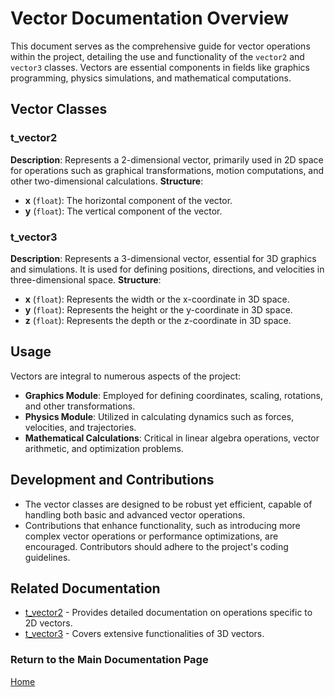 # Vector Documentation Overview

This document serves as the comprehensive guide for vector operations within the project, detailing the use and functionality of the `vector2` and `vector3` classes. Vectors are essential components in fields like graphics programming, physics simulations, and mathematical computations.

## Vector Classes

### t_vector2
**Description**: Represents a 2-dimensional vector, primarily used in 2D space for operations such as graphical transformations, motion computations, and other two-dimensional calculations.
**Structure**:
  - **x** (`float`): The horizontal component of the vector.
  - **y** (`float`): The vertical component of the vector.

### t_vector3
**Description**: Represents a 3-dimensional vector, essential for 3D graphics and simulations. It is used for defining positions, directions, and velocities in three-dimensional space.
**Structure**:
  - **x** (`float`): Represents the width or the x-coordinate in 3D space.
  - **y** (`float`): Represents the height or the y-coordinate in 3D space.
  - **z** (`float`): Represents the depth or the z-coordinate in 3D space.

## Usage

Vectors are integral to numerous aspects of the project:
- **Graphics Module**: Employed for defining coordinates, scaling, rotations, and other transformations.
- **Physics Module**: Utilized in calculating dynamics such as forces, velocities, and trajectories.
- **Mathematical Calculations**: Critical in linear algebra operations, vector arithmetic, and optimization problems.

## Development and Contributions
- The vector classes are designed to be robust yet efficient, capable of handling both basic and advanced vector operations.
- Contributions that enhance functionality, such as introducing more complex vector operations or performance optimizations, are encouraged. Contributors should adhere to the project's coding guidelines.

## Related Documentation
- [t_vector2](./vector2/t_vector2.md) - Provides detailed documentation on operations specific to 2D vectors.
- [t_vector3](./vector3/t_vector3.md) - Covers extensive functionalities of 3D vectors.

### Return to the Main Documentation Page
[Home](../home.md)
